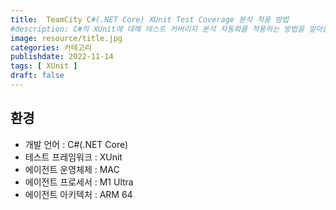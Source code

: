 ```yaml
---
title:  TeamCity C#(.NET Core) XUnit Test Coverage 분석 적용 방법
#description: C#의 XUnit에 대해 테스트 커버리지 분석 자동화를 적용하는 방법을 알아봅니다. 
image: resource/title.jpg
categories: 카테고리 
publishdate: 2022-11-14
tags: [ XUnit ]
draft: false
---
```


## 환경
- 개발 언어 : C#(.NET Core)
- 테스트 프레임워크 : XUnit
- 에이전트 운영체제 : MAC
- 에이전트 프로세서 : M1 Ultra
- 에이전트 아키텍처 : ARM 64